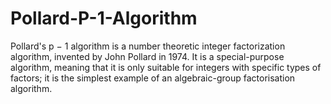 # Pollard-P-1-Algorithm
Pollard's p − 1 algorithm is a number theoretic integer factorization algorithm, invented by John Pollard in 1974. It is a special-purpose algorithm, meaning that it is only suitable for integers with specific types of factors; it is the simplest example of an algebraic-group factorisation algorithm.

